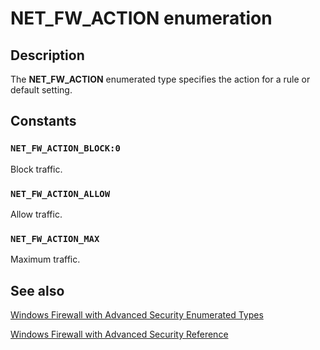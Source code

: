 # NET_FW_ACTION enumeration

## Description

The **NET_FW_ACTION** enumerated type specifies the action for a rule or default setting.

## Constants

### `NET_FW_ACTION_BLOCK:0`

Block traffic.

### `NET_FW_ACTION_ALLOW`

Allow traffic.

### `NET_FW_ACTION_MAX`

Maximum traffic.

## See also

[Windows Firewall with Advanced Security Enumerated Types](https://learn.microsoft.com/previous-versions/windows/desktop/ics/windows-firewall-with-advanced-security-enumerated-types)

[Windows Firewall with Advanced Security Reference](https://learn.microsoft.com/previous-versions/windows/desktop/ics/windows-firewall-with-advanced-security-reference)